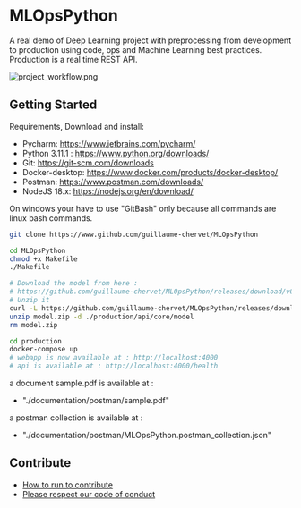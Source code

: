 # MLOpsPython

A real demo of Deep Learning project with preprocessing from development to production using code, ops and Machine Learning best practices. Production is a real time REST API.

![project_workflow.png](documentation%2Fproject_workflow.png)

## Getting Started

Requirements, Download and install:
- Pycharm: https://www.jetbrains.com/pycharm/
- Python 3.11.1 : https://www.python.org/downloads/
- Git: https://git-scm.com/downloads
- Docker-desktop: https://www.docker.com/products/docker-desktop/
- Postman: https://www.postman.com/downloads/
- NodeJS 18.x: https://nodejs.org/en/download/

On windows your have to use "GitBash" only because all commands are linux bash commands.
```sh
git clone https://www.github.com/guillaume-chervet/MLOpsPython

cd MLOpsPython
chmod +x Makefile
./Makefile

# Download the model from here :
# https://github.com/guillaume-chervet/MLOpsPython/releases/download/v0.1.0/mlopspython_model.zip
# Unzip it 
curl -L https://github.com/guillaume-chervet/MLOpsPython/releases/download/v0.1.0/mlopspython_model.zip --output model.zip
unzip model.zip -d ./production/api/core/model
rm model.zip

cd production
docker-compose up
# webapp is now available at : http://localhost:4000
# api is available at : http://localhost:4000/health
```

a document sample.pdf is available at :
- "./documentation/postman/sample.pdf"

a postman collection is available at :
- "./documentation/postman/MLOpsPython.postman_collection.json"

## Contribute

- [How to run to contribute](./CONTRIBUTING.md)
- [Please respect our code of conduct](./CODE_OF_CONDUCT.md)
